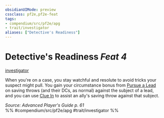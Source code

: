 ```yaml
---
obsidianUIMode: preview
cssclass: pf2e,pf2e-feat
tags:
- compendium/src/pf2e/apg
- trait/investigator
aliases: ["Detective's Readiness"]
---
```

# Detective's Readiness  *Feat 4*  
[investigator](/rules/traits/investigator-apg.md)  


When you're on a case, you stay watchful and resolute to avoid tricks your suspect might pull. You gain your circumstance bonus from [Pursue a Lead](/rules/actions/pursue-a-lead-apg.md) on saving throws (and their DCs, as normal) against the subject of a lead, and you can use [Clue In](/rules/actions/clue-in-apg.md) to assist an ally's saving throw against that subject.

*Source: Advanced Player's Guide p. 61*  
%% #compendium/src/pf2e/apg #trait/investigator %%